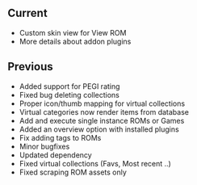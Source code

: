 ## Current
- Custom skin view for View ROM
- More details about addon plugins

## Previous
- Added support for PEGI rating
- Fixed bug deleting collections
- Proper icon/thumb mapping for virtual collections
- Virtual categories now render items from database
- Add and execute single instance ROMs or Games
- Added an overview option with installed plugins
- Fix adding tags to ROMs
- Minor bugfixes
- Updated dependency
- Fixed virtual collections (Favs, Most recent ..)
- Fixed scraping ROM assets only